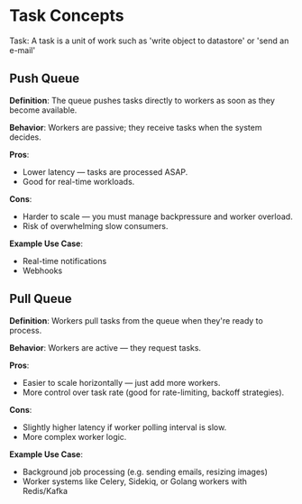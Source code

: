 # Task Concepts

Task: A task is a unit of work such as 'write object to datastore' or 'send an e-mail'


## Push Queue

**Definition**:
The queue pushes tasks directly to workers as soon as they become available.

**Behavior**:
Workers are passive; they receive tasks when the system decides.

**Pros**:
- Lower latency — tasks are processed ASAP.
- Good for real-time workloads.

**Cons**:
- Harder to scale — you must manage backpressure and worker overload.
- Risk of overwhelming slow consumers.

**Example Use Case**:
- Real-time notifications
- Webhooks

## Pull Queue
**Definition**:
Workers pull tasks from the queue when they're ready to process.

**Behavior**:
Workers are active — they request tasks.

**Pros**:
- Easier to scale horizontally — just add more workers.
- More control over task rate (good for rate-limiting, backoff strategies).

**Cons**:
- Slightly higher latency if worker polling interval is slow.
- More complex worker logic.

**Example Use Case**:
- Background job processing (e.g. sending emails, resizing images)
- Worker systems like Celery, Sidekiq, or Golang workers with Redis/Kafka
